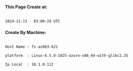
   
#### This Page Create at:

```bash

2024-11-13 - 03:00:24 UTC

```

#### Create By Machine:

```bash

Host Name : fv-az883-621

platform  : Linux-6.5.0-1025-azure-x86_64-with-glibc2.35

Ip Local  : 10.1.0.112

```

